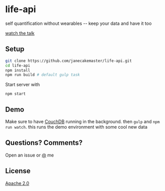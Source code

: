 # life-api

self quantification without wearables -- keep your data and have it too

[watch the talk](https://www.youtube.com/watch?v=7hlN6yDS3Xw)

## Setup

```bash
git clone https://github.com/janecakemaster/life-api.git
cd life-api
npm install
npm run build # default gulp task
```

Start server with

```
npm start
```

## Demo

Make sure to have [CouchDB](http://docs.couchdb.org/en/1.6.1/index.html) running in the background. then `gulp` and `npm run watch`. this runs the demo environment with some cool new data

## Questions? Comments?
Open an issue or [@](https://twitter.com/janecakemaster) me

## License

[Apache 2.0](http://www.apache.org/licenses/LICENSE-2.0)
